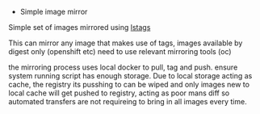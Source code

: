 * Simple image mirror 

Simple set of images mirrored using [lstags](https://github.com/ivanilves/lstags) 

This can mirror any image that makes use of tags, images available by digest only (openshift etc) need to use relevant mirroring tools (oc)

the mirroring process uses local docker to pull, tag and push. ensure system running script has enough storage.
Due to local storage acting as cache, the registry its pusshing to can be wiped and only images new to local cache will get pushed to registry,
acting as poor mans diff so automated transfers are not requireing to bring in all images every time.


